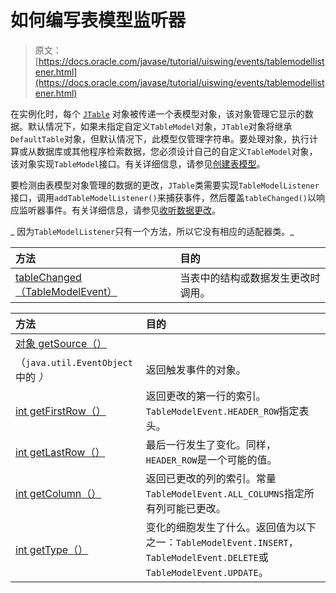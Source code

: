 # 如何编写表模型监听器

> 原文： [https://docs.oracle.com/javase/tutorial/uiswing/events/tablemodellistener.html](https://docs.oracle.com/javase/tutorial/uiswing/events/tablemodellistener.html)

在实例化时，每个 [`JTable`](../components/table.html) 对象被传递一个表模型对象，该对象管理它显示的数据。默认情况下，如果未指定自定义`TableModel`对象，`JTable`对象将继承`DefaultTable`对象，但默认情况下，此模型仅管理字符串。要处理对象，执行计算或从数据库或其他程序检索数据，您必须设计自己的自定义`TableModel`对象，该对象实现`TableModel`接口。有关详细信息，请参见[创建表模型](../components/table.html#data)。

要检测由表模型对象管理的数据的更改，`JTable`类需要实现`TableModelListener`接口，调用`addTableModelListener()`来捕获事件，然后覆盖`tableChanged()`以响应监听器事件。有关详细信息，请参见[收听数据更改](../components/table.html#modelchange)。

_ 因为`TableModelListener`只有一个方法，所以它没有相应的适配器类。_

| 方法 | 目的 |
| :-- | :-- |
| [tableChanged（TableModelEvent）](https://docs.oracle.com/javase/8/docs/api/javax/swing/event/TableModelListener.html#tableChanged-javax.swing.event.TableModelEvent-) | 当表中的结构或数据发生更改时调用。 |

| 方法 | 目的 |
| :-- | :-- |
| [对象 getSource（）](https://docs.oracle.com/javase/8/docs/api/java/util/EventObject.html#getSource--)
（`java.util.EventObject` 中的 _）_ | 返回触发事件的对象。 |
| [int getFirstRow（）](https://docs.oracle.com/javase/8/docs/api/javax/swing/event/TableModelEvent.html#getFirstRow--) | 返回更改的第一行的索引。 `TableModelEvent.HEADER_ROW`指定表头。 |
| [int getLastRow（）](https://docs.oracle.com/javase/8/docs/api/javax/swing/event/TableModelEvent.html#getLastRow--) | 最后一行发生了变化。同样，`HEADER_ROW`是一个可能的值。 |
| [int getColumn（）](https://docs.oracle.com/javase/8/docs/api/javax/swing/event/TableModelEvent.html#getColumn--) | 返回已更改的列的索引。常量`TableModelEvent.ALL_COLUMNS`指定所有列可能已更改。 |
| [int getType（）](https://docs.oracle.com/javase/8/docs/api/javax/swing/event/TableModelEvent.html#getType--) | 变化的细胞发生了什么。返回值为以下之一：`TableModelEvent.INSERT`，`TableModelEvent.DELETE`或`TableModelEvent.UPDATE`。 |